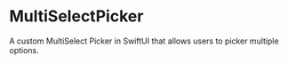 # MultiSelectPicker

A custom MultiSelect Picker in SwiftUI that allows users to picker multiple options. 

